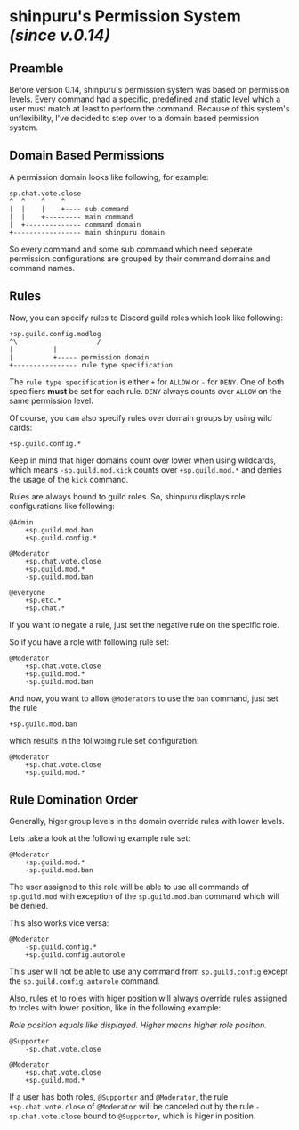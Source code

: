 # shinpuru's Permission System *(since v.0.14)*

## Preamble

Before version 0.14, shinpuru's permission system was based on permission levels. Every command had a specific, predefined and static level which a user must match at least to perform the command. Because of this system's unflexibility, I've decided to step over to a domain based permission system.

## Domain Based Permissions

A permission domain looks like following, for example:

```
sp.chat.vote.close
^  ^    ^    ^
|  |    |    +---- sub command
|  |    +--------- main command
|  +-------------- command domain
+----------------- main shinpuru domain
```

So every command and some sub command which need seperate permission configurations are grouped by their command domains and command names.

## Rules

Now, you can specify rules to Discord guild roles which look like following:

```
+sp.guild.config.modlog
^\--------------------/
|          |
|          +----- permission domain
+---------------- rule type specification
```

The `rule type specification` is either `+` for `ALLOW` or `-` for `DENY`. One of both specifiers **must** be set for each rule. `DENY` always counts over `ALLOW` on the same permission level.

Of course, you can also specify rules over domain groups by using wild cards:

```
+sp.guild.config.*
```

Keep in mind that higer domains count over lower when using wildcards, which means `-sp.guild.mod.kick` counts over `+sp.guild.mod.*` and denies the usage of the `kick` command.

Rules are always bound to guild roles. So, shinpuru displays role configurations like following:

```
@Admin
    +sp.guild.mod.ban
    +sp.guild.config.*

@Moderator
    +sp.chat.vote.close
    +sp.guild.mod.*
    -sp.guild.mod.ban

@everyone
    +sp.etc.*
    +sp.chat.*
```

If you want to negate a rule, just set the negative rule on the specific role.

So if you have a role with following rule set:

```
@Moderator
    +sp.chat.vote.close
    +sp.guild.mod.*
    -sp.guild.mod.ban
```

And now, you want to allow `@Moderators` to use the `ban` command, just set the rule

```
+sp.guild.mod.ban
```

which results in the follwoing rule set configuration:

```
@Moderator
    +sp.chat.vote.close
    +sp.guild.mod.*
```

## Rule Domination Order

Generally, higer group levels in the domain override rules with lower levels.

Lets take a look at the following example rule set:

```
@Moderator
    +sp.guild.mod.*
    -sp.guild.mod.ban
```

The user assigned to this role will be able to use all commands of `sp.guild.mod` with exception of the `sp.guild.mod.ban` command which will be denied.

This also works vice versa:

```
@Moderator
    -sp.guild.config.*
    +sp.guild.config.autorole
```

This user will not be able to use any command from `sp.guild.config` except the `sp.guild.config.autorole` command.

Also, rules et to roles with higer position will always override rules assigned to troles with lower position, like in the following example:

*Role position equals like displayed. Higher means higher role position.*
```
@Supporter
    -sp.chat.vote.close

@Moderator
    +sp.chat.vote.close
    +sp.guild.mod.*
```

If a user has both roles, `@Supporter` and `@Moderator`, the rule `+sp.chat.vote.close` of `@Moderator` will be canceled out by the rule `-sp.chat.vote.close` bound to `@Supporter`, which is higer in position.